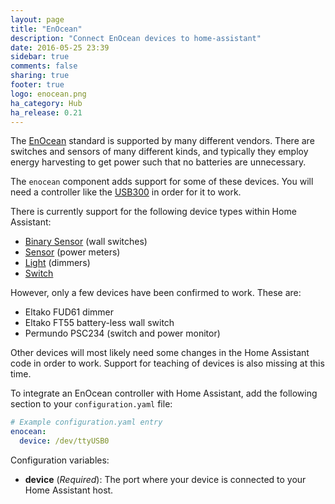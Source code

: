 ```yaml
---
layout: page
title: "EnOcean"
description: "Connect EnOcean devices to home-assistant"
date: 2016-05-25 23:39
sidebar: true
comments: false
sharing: true
footer: true
logo: enocean.png
ha_category: Hub
ha_release: 0.21
---
```


The [EnOcean](https://en.wikipedia.org/wiki/EnOcean) standard is supported by many different vendors. There are switches and sensors of many different kinds, and typically they employ energy harvesting to get power such that no batteries are unnecessary.

The `enocean` component adds support for some of these devices. You will need a controller like the [USB300](https://www.enocean.com/en/enocean_modules/usb-300-oem/) in order for it to work.

There is currently support for the following device types within Home Assistant:

- [Binary Sensor](/components/binary_sensor.enocean/) (wall switches)
- [Sensor](/components/sensor.enocean/) (power meters)
- [Light](/components/light.enocean/) (dimmers)
- [Switch](/components/switch.enocean/)

However, only a few devices have been confirmed to work. These are:

- Eltako FUD61 dimmer
- Eltako FT55 battery-less wall switch
- Permundo PSC234 (switch and power monitor)

Other devices will most likely need some changes in the Home Assistant code in order to work. Support for teaching of devices is also missing at this time.

To integrate an EnOcean controller with Home Assistant, add the following section to your `configuration.yaml` file:

```yaml
# Example configuration.yaml entry
enocean:
  device: /dev/ttyUSB0
```

Configuration variables:

- **device** (*Required*): The port where your device is connected to your Home Assistant host.

